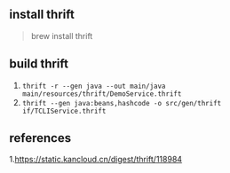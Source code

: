 ## install thrift

> brew install thrift

## build thrift

1. `thrift -r --gen java --out main/java main/resources/thrift/DemoService.thrift`
2. `thrift --gen java:beans,hashcode -o src/gen/thrift if/TCLIService.thrift`

## references

1.https://static.kancloud.cn/digest/thrift/118984
